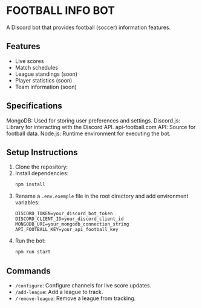 # FOOTBALL INFO BOT 
A Discord bot that provides football (soccer) information features.
## Features
- Live scores
- Match schedules
- League standings (soon)
- Player statistics (soon)
- Team information (soon)

## Specifications
MongoDB: Used for storing user preferences and settings.
Discord.js: Library for interacting with the Discord API.
api-football.com API: Source for football data.
Node.js: Runtime environment for executing the bot.
## Setup Instructions
1. Clone the repository:
2. Install dependencies:
   ```bash
   npm install
   ```
3. Rename a `.env.exemple` file in the root directory and add environment variables:
   ```
   DISCORD_TOKEN=your_discord_bot_token
   DISCORD_CLIENT_ID=your_discord_client_id
   MONGODB_URI=your_mongodb_connection_string
   API_FOOTBALL_KEY=your_api_football_key
   ```
4. Run the bot:
   ```bash
   npm run start
   ```
## Commands
- `/configure`: Configure channels for live score updates.
- `/add-league`: Add a league to track.
- `/remove-league`: Remove a league from tracking.
